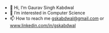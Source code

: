 - 👋 Hi, I’m Gaurav Singh Kabdwal
- 👀 I’m interested in Computer Science
- 📫 How to reach me  gskabdwal@gmail.com or www.linkedin.com/in/gskabdwal

<!---
Gaurav-Singh-Kabdwal/Gaurav-Singh-Kabdwal is a ✨ special ✨ repository because its `README.md` (this file) appears on your GitHub profile.
You can click the Preview link to take a look at your changes.
--->
